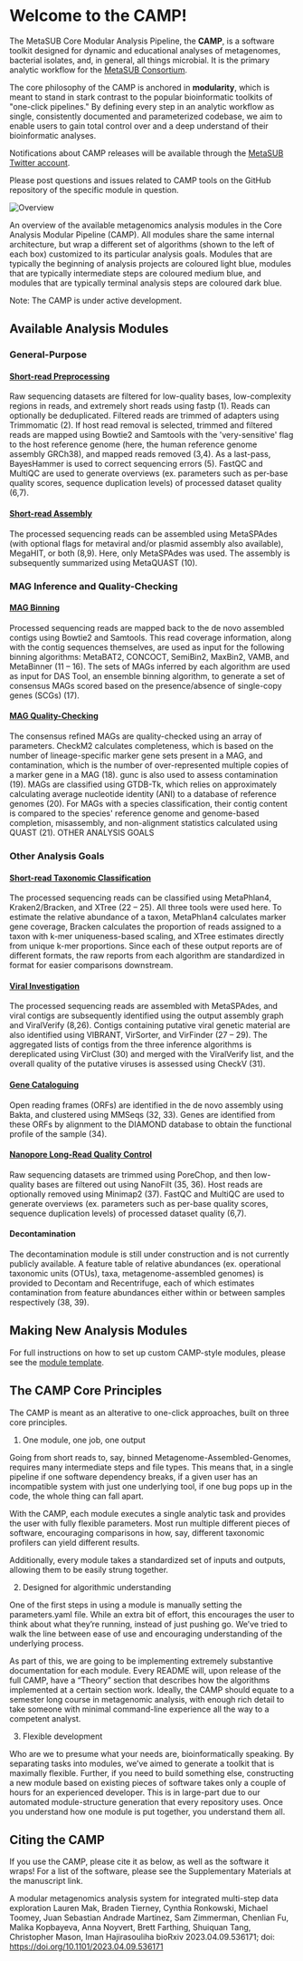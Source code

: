 # Welcome to the CAMP!


The MetaSUB Core Modular Analysis Pipeline, the **CAMP**, is a software toolkit designed for dynamic and educational analyses of metagenomes, bacterial isolates, and, in general, all things microbial. It is the primary analytic workflow for the [MetaSUB Consortium](https://metasub.org>).

The core philosophy of the CAMP is anchored in **modularity**, which is meant to stand in stark contrast to the popular bioinformatic toolkits of "one-click pipelines." By defining every step in an analytic workflow as single, consistently documented and parameterized codebase, we aim to enable users to gain total control over and a deep understand of their bioinformatic analyses. 

Notifications about CAMP releases will be available through the [MetaSUB Twitter account](https://twitter.com/metasub?lang=en>).

Please post questions and issues related to CAMP tools on the GitHub repository of the specific module in question.

![Overview](https://github.com/MetaSUB-CAMP/.github/blob/main/profile/Fig1.2.png)

An overview of the available metagenomics analysis modules in the Core Analysis Modular Pipeline (CAMP). All modules share the same internal architecture, but wrap a different set of algorithms (shown to the left of each box) customized to its particular analysis goals. Modules that are typically the beginning of analysis projects are coloured light blue, modules that are typically intermediate steps are coloured medium blue, and modules that are typically terminal analysis steps are coloured dark blue.

Note: The CAMP is under active development.

## Available Analysis Modules

### General-Purpose

#### [Short-read Preprocessing](https://github.com/MetaSUB-CAMP/camp_short-read-quality-control)

Raw sequencing datasets are filtered for low-quality bases, low-complexity regions in reads, and extremely short reads using fastp (1). Reads can optionally be deduplicated. Filtered reads are trimmed of adapters using Trimmomatic (2). If host read removal is selected, trimmed and filtered reads are mapped using Bowtie2 and Samtools with the 'very-sensitive' flag to the host reference genome (here, the human reference genome assembly GRCh38), and mapped reads removed (3,4). As a last-pass, BayesHammer is used to correct sequencing errors (5). FastQC and MultiQC are used to generate overviews (ex. parameters such as per-base quality scores, sequence duplication levels) of processed dataset quality (6,7). 

#### [Short-read Assembly](https://github.com/MetaSUB-CAMP/camp_short-read-assembly)

The processed sequencing reads can be assembled using MetaSPAdes (with optional flags for metaviral and/or plasmid assembly also available), MegaHIT, or both (8,9). Here, only MetaSPAdes was used. The assembly is subsequently summarized using MetaQUAST (10).

### MAG Inference and Quality-Checking

#### [MAG Binning](https://github.com/MetaSUB-CAMP/camp_binning)

Processed sequencing reads are mapped back to the de novo assembled contigs using Bowtie2 and Samtools. This read coverage information, along with the contig sequences themselves, are used as input for the following binning algorithms: MetaBAT2, CONCOCT, SemiBin2, MaxBin2, VAMB, and MetaBinner (11 – 16). The sets of MAGs inferred by each algorithm are used as input for DAS Tool, an ensemble binning algorithm, to generate a set of consensus MAGs scored based on the presence/absence of single-copy genes (SCGs) (17). 

#### [MAG Quality-Checking](https://github.com/MetaSUB-CAMP/camp_mag-qc)

The consensus refined MAGs are quality-checked using an array of parameters. CheckM2 calculates completeness, which is based on the number of lineage-specific marker gene sets present in a MAG, and contamination, which is the number of over-represented multiple copies of a marker gene in a MAG (18). gunc is also used to assess contamination (19). MAGs are classified using GTDB-Tk, which relies on approximately calculating average nucleotide identity (ANI) to a database of reference genomes (20). For MAGs with a species classification, their contig content is compared to the species' reference genome and genome-based completion, misassembly, and non-alignment statistics calculated using QUAST (21).
OTHER ANALYSIS GOALS

### Other Analysis Goals

#### [Short-read Taxonomic Classification](https://github.com/MetaSUB-CAMP/camp_short-read-taxonomy)

The processed sequencing reads can be classified using MetaPhlan4, Kraken2/Bracken, and XTree (22 – 25). All three tools were used here. To estimate the relative abundance of a taxon, MetaPhlan4 calculates marker gene coverage, Bracken calculates the proportion of reads assigned to a taxon with k-mer uniqueness-based scaling, and XTree estimates directly from unique k-mer proportions. Since each of these output reports are of different formats, the raw reports from each algorithm are standardized in format for easier comparisons downstream.

#### [Viral Investigation](https://github.com/MetaSUB-CAMP/camp_virus-phage-detect)

The processed sequencing reads are assembled with MetaSPAdes, and viral contigs are subsequently identified using the output assembly graph and ViralVerify (8,26). Contigs containing putative viral genetic material are also identified using VIBRANT, VirSorter, and VirFinder (27 – 29). The aggregated lists of contigs from the three inference algorithms is dereplicated using VirClust (30) and merged with the ViralVerify list, and the overall quality of the putative viruses is assessed using CheckV (31). 

#### [Gene Cataloguing](https://github.com/MetaSUB-CAMP/camp_gene-catalog)

Open reading frames (ORFs) are identified in the de novo assembly using Bakta, and clustered using MMSeqs (32, 33). Genes are identified from these ORFs by alignment to the DIAMOND database to obtain the functional profile of the sample (34). 

#### [Nanopore Long-Read Quality Control](https://github.com/MetaSUB-CAMP/camp_nanopore-quality-control)

Raw sequencing datasets are trimmed using PoreChop, and then low-quality bases are filtered out using NanoFilt (35, 36). Host reads are optionally removed using Minimap2 (37). FastQC and MultiQC are used to generate overviews (ex. parameters such as per-base quality scores, sequence duplication levels) of processed dataset quality (6,7). 

####  Decontamination

The decontamination module is still under construction and is not currently publicly available. A feature table of relative abundances (ex. operational taxonomic units (OTUs), taxa, metagenome-assembled genomes) is provided to Decontam and Recentrifuge, each of which estimates contamination from feature abundances either within or between samples respectively (38, 39).

## Making New Analysis Modules

For full instructions on how to set up custom CAMP-style modules, please see the [module template](https://github.com/MetaSUB-CAMP/CAMP_Module_Template).

## The CAMP Core Principles

The CAMP is meant as an alterative to one-click approaches, built on three core principles.

1) One module, one job, one output

Going from short reads to, say, binned Metagenome-Assembled-Genomes, requires many intermediate steps and file types. This means that, in a single pipeline if one software dependency breaks, if a given user has an incompatible system with just one underlying tool, if one bug pops up in the code, the whole thing can fall apart.

With the CAMP, each module executes a single analytic task and provides the user with fully flexible parameters. Most run multiple different pieces of software, encouraging comparisons in how, say, different taxonomic profilers can yield different results.

Additionally, every module takes a standardized set of inputs and outputs, allowing them to be easily strung together.

2) Designed for algorithmic understanding

One of the first steps in using a module is manually setting the parameters.yaml file. While an extra bit of effort, this encourages the user to think about what they’re running, instead of just pushing go. We’ve tried to walk the line between ease of use and encouraging understanding of the underlying process.

As part of this, we are going to be implementing extremely substantive documentation for each module. Every README will, upon release of the full CAMP, have a “Theory” section that describes how the algorithms implemented at a certain section work. Ideally, the CAMP should equate to a semester long course in metagenomic analysis, with enough rich detail to take someone with minimal command-line experience all the way to a competent analyst.

3) Flexible development

Who are we to presume what your needs are, bioinformatically speaking. By separating tasks into modules, we’ve aimed to generate a toolkit that is maximally flexible. Further, if you need to build something else, constructing a new module based on existing pieces of software takes only a couple of hours for an experienced developer. This is in large-part due to our automated module-structure generation that every repository uses. Once you understand how one module is put together, you understand them all.

## Citing the CAMP

If you use the CAMP, please cite it as below, as well as the software it wraps! For a list of the software, please see the Supplementary Materials at the manuscript link.

A modular metagenomics analysis system for integrated multi-step data exploration
Lauren Mak, Braden Tierney, Cynthia Ronkowski, Michael Toomey, Juan Sebastian Andrade Martinez, Sam Zimmerman, Chenlian Fu, Malika Kopbayeva, Anna Noyvert, Brett Farthing, Shuiquan Tang, Christopher Mason, Iman Hajirasouliha
bioRxiv 2023.04.09.536171; doi: https://doi.org/10.1101/2023.04.09.536171

